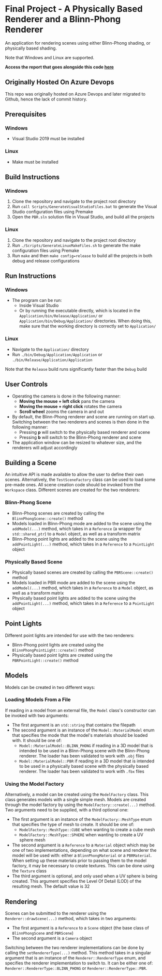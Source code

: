 # Final Project - A Physically Based Renderer and a Blinn-Phong Renderer

An application for rendering scenes using either Blinn-Phong shading, or physically based shading.

Note that Windows and Linux are supported.

**Access the report that goes alongside this code [here](https://github.com/ej20002015/Final-Report-Write-Up/blob/master/finalReport.pdf)**

## **Originally Hosted On Azure Devops**

This repo was originally hosted on Azure Devops and later migrated to Github, hence the lack of commit history.

## Prerequisites

### Windows

- Visual Studio 2019 must be installed

### Linux

- Make must be installed

## Build Instructions

### Windows

1. Clone the repository and navigate to the project root directory
2. Run ```call Scripts/GenerateVisualStudioFiles.bat``` to generate the Visual Studio configuration files using Premake
3. Open the ```PBR.sln``` solution file in Visual Studio, and build all the projects

### Linux

1. Clone the repository and navigate to the project root directory
2. Run ```./Scripts/GenerateLinuxMakeFiles.sh``` to generate the make configuration files using Premake
3. Run ```make``` and then ```make config=release``` to build all the projects in both debug and release configurations

## Run Instructions

### Windows

- The program can be run:
  - Inside Visual Studio
  - Or by running the executable directly, which is located in the ```Application/bin/Release/Application/``` or ```Application/bin/Debug/Application/``` directories. When doing this, make sure that the working directory is correctly set to ```Application/```

### Linux

- Navigate to the ```Application/``` directory
- Run ```./bin/Debug/Application/Application``` or ```./bin/Release/Application/Application```

Note that the ```Release``` build runs significantly faster than the ```Debug``` build

## User Controls

- Operating the camera is done in the following manner:
  - **Moving the mouse + left click** pans the camera
  - **Moving the mouse + right click** rotates the camera
  - **Scroll wheel** zooms the camera in and out
- By default, the Blinn-Phong renderer and scene are running on start up. Switching between the two renderers and scenes is then done in the following manner:
  - Pressing **p** will switch to the physically based renderer and scene
  - Pressing **b** will switch to the Blinn-Phong renderer and scene
- The application window can be resized to whatever size, and the renderers will adjust accordingly

## Building a Scene

An intuitive API is made available to allow the user to define their own scenes. Alternatively, the ```TestSceneFactory``` class can be used to load some pre-made ones. All scene creation code should be invoked from the ```Workspace``` class. Different scenes are created for the two renderers:

### Blinn-Phong Scene

- Blinn-Phong scenes are created by calling the ```BlinnPhongScene::create()``` method
- Models loaded in Blinn-Phong mode are added to the scene using the ```addModel(...)``` method, which takes in a ```Reference``` (a wrapper for ```std::shared_ptr```) to a ```Model``` object, as well as a transform matrix
- Blinn-Phong point lights are added to the scene using the ```addPointLight(...)``` method, which takes in a ```Reference``` to a ```PointLight``` object

### Physically Based Scene

- Physically based scenes are created by calling the ```PBRScene::create()``` method
- Models loaded in PBR mode are added to the scene using the ```addModel(...)``` method, which takes in a ```Reference``` to a ```Model``` object, as well as a transform matrix
- Physically based point lights are added to the scene using the ```addPointLight(...)``` method, which takes in a ```Reference``` to a ```PointLight``` object

## Point Lights

Different point lights are intended for use with the two renderers:

- Blinn-Phong point lights are created using the ```BlinnPhongPointLight::create()``` method
- Physically based point lights are created using the ```PBRPointLight::create()``` method

## Models

Models can be created in two different ways:

### Loading Models From a File

If reading in a model from an external file, the ```Model``` class's constructor can be invoked with two arguments:

- The first argument is an ```std::string``` that contains the filepath
- The second argument is an instance of the ```Model::MaterialModel``` enum that specifies the mode that the model's materials should be loaded with. It should be one of:
  - ```Model::MaterialModel::BLINN_PHONG``` if reading in a 3D model that is intended to be used in a Blinn-Phong scene with the Blinn-Phong renderer. The loader has been validated to work with ```.obj``` files
  - ```Model::MaterialModel::PBR``` if reading in a 3D model that is intended to be used in a physically based scene with the  physically based renderer. The loader has been validated to work with ```.fbx``` files

### Using the Model Factory

Alternatively, a model can be created using the ```ModelFactory``` class. This class generates models with a single simple mesh. Models are created through the model factory by using the ```ModelFactory::create(...)``` method. Two arguments need to be supplied, with a third optional one:

- The first argument is an instance of the ```ModelFactory::MeshType``` enum that specifies the type of mesh to create. It should be one of:
  - ```ModelFactory::MeshType::CUBE``` when wanting to create a cube mesh
  - ```ModelFactory::MeshType::SPHERE``` when wanting to create a UV sphere mesh
- The second argument is a ```Reference``` to a ```Material``` object which may be one of two implementations, depending on what scene and renderer the model will be used with: either a ```BlinnPhongMaterial``` or a ```PBRMaterial```. When setting up these materials prior to passing them to the model factory, it may be necessary to create textures. This can be done using the ```Texture``` class
- The third argument is optional, and only used when a UV sphere is being created. This argument specifies the Level Of Detail (LOD) of the resulting mesh. The default value is 32

## Rendering

Scenes can be submitted to the renderer using the ```Renderer::drawScene(...)``` method, which takes in two arguments:

- The first argument is a ```Reference``` to a ```Scene``` object (the base class of ```BlinnPhongScene``` and ```PBRScene```)
- The second argument is a ```Camera``` object

Switching between the two renderer implementations can be done by calling the ```setRendererType(...)``` method. This method takes in a singular argument that is an instance of the ```Renderer::RendererType``` enum, and specifies the renderer implementation to switch to. It can be either one of: ```Renderer::RendererType::BLINN_PHONG``` or ```Renderer::RendererType::PBR```.
